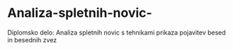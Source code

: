 # Analiza-spletnih-novic-
Diplomsko delo: Analiza spletnih novic s tehnikami prikaza pojavitev besed in besednih zvez
